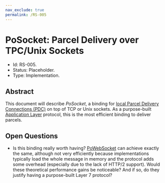 ```yaml
---
nav_exclude: true
permalink: /RS-005
---
```

# PoSocket: Parcel Delivery over TPC/Unix Sockets

- Id: RS-005.
- Status: Placeholder.
- Type: Implementation.

## Abstract

This document will describe _PoSocket_, a binding for [local Parcel Delivery Connections (PDC)](rs000-core.md#internal-pdc) on top of TCP or Unix sockets. As a purpose-built [Application Layer](https://en.wikipedia.org/wiki/Application_layer) protocol, this is the most efficient binding to deliver parcels.

## Open Questions

- Is this binding really worth having? [PoWebSocket](rs016-powebsocket.md) can achieve exactly the same, although not very efficiently because implementations typically load the whole message in memory and the protocol adds some overhead (especially due to the lack of HTTP/2 support). Would these theoretical performance gains be noticeable? And if so, do they justify having a purpose-built Layer 7 protocol?
